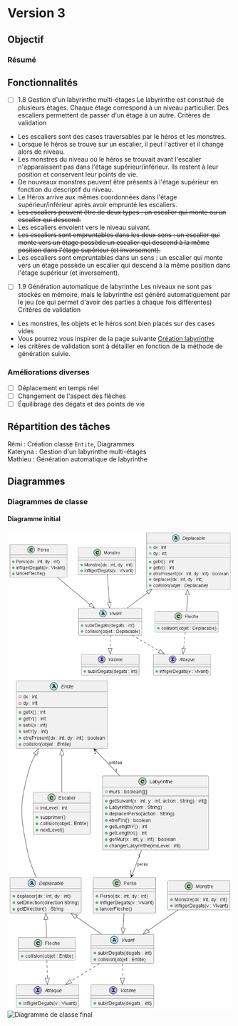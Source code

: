 # Version 3

## Objectif
### Résumé

## Fonctionnalités
 - [ ] 1.8 Gestion d'un labyrinthe multi-étages
Le labyrinthe est constitué de plusieurs étages. Chaque étage correspond à un niveau
particulier. Des escaliers permettent de passer d'un étage à un autre.
Critères de validation
* Les escaliers sont des cases traversables par le héros et les monstres.
* Lorsque le héros se trouve sur un escalier, il peut l'activer et il change alors de
niveau.
* Les monstres du niveau où le héros se trouvait avant l'escalier n'apparaissent pas
dans l'étage supérieur/inférieur. Ils restent à leur position et conservent leur points
de vie.
* De nouveaux monstres peuvent être présents à l'étage supérieur en fonction du
descriptif du niveau.
* Le Héros arrive aux mêmes coordonnées dans l'étage supérieur/inférieur après
avoir emprunté les escaliers.
* ~~Les escaliers peuvent être de deux types : un escalier qui monte ou un escalier qui descend.~~ 
* Les escaliers envoient vers le niveau suivant. 
* ~~Les escaliers sont empruntables dans les deux sens : un escalier qui monte vers un étage possède un escalier qui descend à la même position dans l'étage supérieur (et inversement).~~
* Les escaliers sont empruntables dans un sens : un escalier qui monte vers un étage possède un escalier qui descend à la même position dans l'étage supérieur (et inversement).

 - [ ] 1.9 Génération automatique de labyrinthe
Les niveaux ne sont pas stockés en mémoire, mais le labyrinthe est généré automatiquement par le jeu (ce qui permet d'avoir des parties à chaque fois différentes)
Critères de validation
* Les monstres, les objets et le héros sont bien placés sur des cases vides
* Vous pourrez vous inspirer de la page suivante [Création labyrinthe](http://www.encyclopedie-incomplete.com/?Modelisation-et-Creation-d-un)
* les critères de validation sont à détailler en fonction de la méthode de génération suivie.

### Améliorations diverses
 - [ ] Déplacement en temps réel
 - [ ] Changement de l'aspect des flèches
 - [ ] Équilibrage des dégats et des points de vie

## Répartition des tâches
Rémi : Création classe `Entite`, Diagrammes    
Kateryna : Gestion d'un labyrinthe multi-étages    
Mathieu : Génération automatique de labyrinthe    

## Diagrammes
### Diagrammes de classe
#### Diagramme initial
<img src="https://github.com/remi-choffat/2024_Zeldiablo_remi-choffat_Cesareuh_katrinltvnv/blob/main/documents/version_2/diag_classe_v2.png" alt="Diagramme de classe initial"></img>
<img src="https://github.com/remi-choffat/2024_Zeldiablo_remi-choffat_Cesareuh_katrinltvnv/blob/main/documents/version_3/diag_classe_v3.png" alt="Diagramme de classe conception"></img>
<img src="https://github.com/remi-choffat/2024_Zeldiablo_remi-choffat_Cesareuh_katrinltvnv/blob/main/documents/version_3/diag_classe_final_v3.png" alt="Diagramme de classe final"></img>
